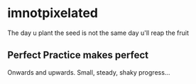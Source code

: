 # imnotpixelated
The day u plant the seed is not the same day u'll reap the fruit 

## Perfect Practice makes perfect 

Onwards and upwards. Small, steady, shaky progress...

